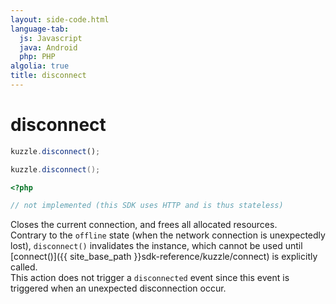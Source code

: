 ```yaml
---
layout: side-code.html
language-tab:
  js: Javascript
  java: Android
  php: PHP
algolia: true
title: disconnect
---
```


# disconnect

```js
kuzzle.disconnect();
```
```java
kuzzle.disconnect();
```

```php
<?php

// not implemented (this SDK uses HTTP and is thus stateless)
```

Closes the current connection, and frees all allocated resources.  
Contrary to the `offline` state (when the network connection is unexpectedly lost), `disconnect()`  invalidates the instance, which cannot be used until [connect()]({{ site_base_path }}sdk-reference/kuzzle/connect) is explicitly called.  
This action does not trigger a `disconnected` event since this event is triggered when an unexpected disconnection occur.  
